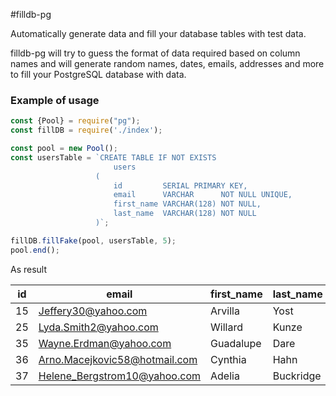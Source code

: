 #filldb-pg

Automatically generate data and fill your database tables with test data. 


filldb-pg will try to guess the format of data required based on column names and will generate 
random names, dates, emails, addresses and more to fill your PostgreSQL database with data.

### Example of usage

```javascript
const {Pool} = require("pg");
const fillDB = require('./index');

const pool = new Pool();
const usersTable = `CREATE TABLE IF NOT EXISTS
                       users
                   (
                       id         SERIAL PRIMARY KEY,
                       email      VARCHAR      NOT NULL UNIQUE,
                       first_name VARCHAR(128) NOT NULL,
                       last_name  VARCHAR(128) NOT NULL
                   )`;

fillDB.fillFake(pool, usersTable, 5);
pool.end();
```
As result

| id |email                           |first_name |last_name   |
|----|--------------------------------|-----------|------------|
| 15 | Jeffery30@yahoo.com            | Arvilla   | Yost       |
| 25 | Lyda.Smith2@yahoo.com          | Willard   | Kunze      |
| 35 | Wayne.Erdman@yahoo.com         | Guadalupe | Dare       |
| 36 | Arno.Macejkovic58@hotmail.com  | Cynthia   | Hahn       |
| 37 | Helene_Bergstrom10@yahoo.com   | Adelia    | Buckridge  |
